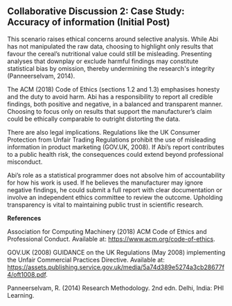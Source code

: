 ## Collaborative Discussion 2: Case Study: Accuracy of information (Initial Post)

This scenario raises ethical concerns around selective analysis. While Abi has not manipulated the raw data, choosing to highlight only results that favour the cereal’s nutritional value could still be misleading. Presenting analyses that downplay or exclude harmful findings may constitute statistical bias by omission, thereby undermining the research's integrity (Panneerselvam, 2014).

The ACM (2018) Code of Ethics (sections 1.2 and 1.3) emphasises honesty and the duty to avoid harm. Abi has a responsibility to report all credible findings, both positive and negative, in a balanced and transparent manner. Choosing to focus only on results that support the manufacturer’s claim could be ethically comparable to outright distorting the data.

There are also legal implications. Regulations like the UK Consumer Protection from Unfair Trading Regulations prohibit the use of misleading information in product marketing (GOV.UK, 2008). If Abi’s report contributes to a public health risk, the consequences could extend beyond professional misconduct.

Abi’s role as a statistical programmer does not absolve him of accountability for how his work is used. If he believes the manufacturer may ignore negative findings, he could submit a full report with clear documentation or involve an independent ethics committee to review the outcome. Upholding transparency is vital to maintaining public trust in scientific research.


**References**

Association for Computing Machinery (2018) ACM Code of Ethics and Professional Conduct. Available at: https://www.acm.org/code-of-ethics.

GOV.UK (2008) GUIDANCE on the UK Regulations (May 2008) implementing the Unfair Commercial Practices Directive. Available at: https://assets.publishing.service.gov.uk/media/5a74d389e5274a3cb28677f4/oft1008.pdf.

Panneerselvam, R. (2014) Research Methodology. 2nd edn. Delhi, India: PHI Learning.
